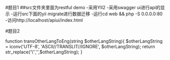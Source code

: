 #题目1
##src文件夹里面为restful demo
-采用YII2
-采用swagger ui进行api的显示
-运行src下面的yii migrate进行数据迁移
-运行cd web && php -S 0.0.0.0:80
-访问http://localhost/apiui/index.html

#题目2


function transOtherLangToEng(string $otherLangString){
    $otherLangString = iconv('UTF-8', 'ASCII//TRANSLIT//IGNORE', $otherLangString);
	return str_replace('\'','',$otherLangString);
}
